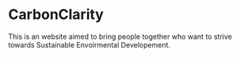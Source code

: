 # CarbonClarity
This is an website aimed to bring people together who want to strive towards Sustainable Envoirmental  Developement.
